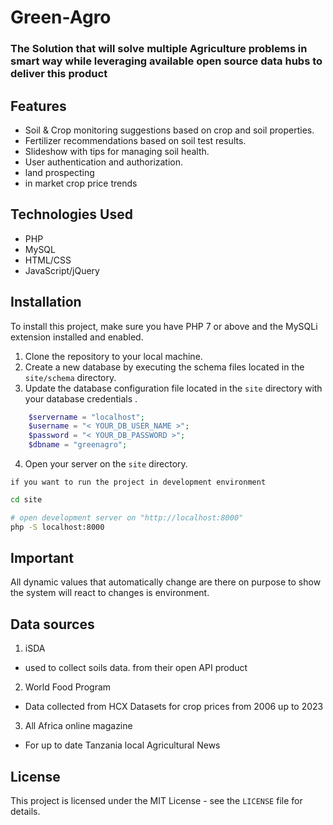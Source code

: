 # Green-Agro
### The Solution that will solve multiple Agriculture problems in  smart way while leveraging available open source data hubs to deliver this product 


## Features

- Soil & Crop monitoring suggestions based on crop and soil properties.
- Fertilizer recommendations based on soil test results.
- Slideshow with tips for managing soil health.
- User authentication and authorization.
- land prospecting
- in market crop price trends


## Technologies Used

- PHP
- MySQL
- HTML/CSS
- JavaScript/jQuery

## Installation

To install this project, make sure you have PHP 7 or above and the MySQLi extension installed and enabled. 

1. Clone the repository to your local machine.
2. Create a new database by executing the schema files located in the `site/schema` directory.
3. Update the database configuration file located in the `site` directory with your database credentials .
```php
    $servername = "localhost";
    $username = "< YOUR_DB_USER_NAME >";
    $password = "< YOUR_DB_PASSWORD >";
    $dbname = "greenagro";
```
4. Open your server on the `site` directory.
``` 
if you want to run the project in development environment 
```
```bash
cd site
```
```bash
# open development server on "http://localhost:8000"
php -S localhost:8000
```

## Important
All dynamic values that automatically change are there on purpose to show the system will react to changes is environment.

## Data sources
1. iSDA 
- used to collect soils data. from their open API product

2. World Food Program
- Data collected from HCX Datasets for crop prices from 2006 up to 2023

3. All Africa online magazine
- For up to date Tanzania local Agricultural News

## License

This project is licensed under the MIT License - see the `LICENSE` file for details.
